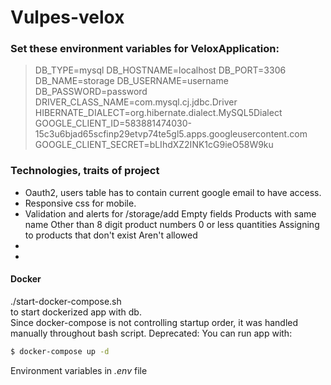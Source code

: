# Vulpes-velox

### Set these environment variables for VeloxApplication:
>DB_TYPE=mysql
>DB_HOSTNAME=localhost
DB_PORT=3306
DB_NAME=storage
DB_USERNAME=username
DB_PASSWORD=password
DRIVER_CLASS_NAME=com.mysql.cj.jdbc.Driver
HIBERNATE_DIALECT=org.hibernate.dialect.MySQL5Dialect
GOOGLE_CLIENT_ID=583881474030-15c3u6bjad65scfinp29etvp74te5gl5.apps.googleusercontent.com
GOOGLE_CLIENT_SECRET=bLIhdXZ2INK1cG9ieO58W9ku

### Technologies, traits of project
- Oauth2, users table has to contain current google email to have access.
- Responsive css for mobile.
- Validation and alerts for /storage/add
Empty fields
Products with same name
Other than 8 digit product numbers
0 or less quantities
Assigning to products that don't exist
Aren't allowed
-
-




#### Docker
./start-docker-compose.sh  
to start dockerized app with db.  
Since docker-compose is not controlling startup order, it was handled manually throughout bash script.
Deprecated:
You can run app with:
```sh
$ docker-compose up -d
```
Environment variables in _.env_ file  
